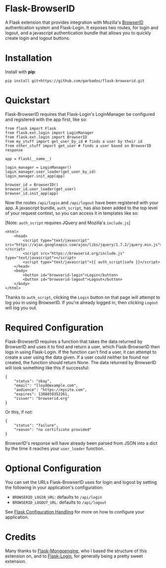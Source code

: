 # Flask-BrowserID

A Flask extension that provides integration with Mozilla's [BrowserID]() authentication system and Flask-Login. It exposes two routes, for login and logout, and a javascript authentication bundle that allows you to quickly create login and logout buttons.

# Installation

Install with **pip**:

    pip install git+https://github.com/garbados/flask-browserid.git

# Quickstart

Flask-BrowserID requires that Flask-Login's LoginManager be configured and registered with the app first, like so:

    from flask import Flask
    from flask.ext.login import LoginManager
    from flask.ext.login import BrowserID
    from my_stuff import get_user_by_id # finds a user by their id
    from other_stuff import get_user # finds a user based on BrowserID response

    app = Flask(__name__)
    
    login_manager = LoginManager()
    login_manager.user_loader(get_user_by_id)
    login_manager.init_app(app)

    browser_id = BrowserID()
    browser_id.user_loader(get_user)
    browser_id.init_app(app)

Now the routes `/api/login` and `/api/logout` have been registered with your app. A javascript bundle, `auth_script`, has also been added to the top level of your request context, so you can access it in templates like so:

[Note: `auth_script` requires JQuery and Mozilla's `include.js`]

    <html>
        <head>
            <script type="text/javascript" src="https://ajax.googleapis.com/ajax/libs/jquery/1.7.2/jquery.min.js"></script>
            <script src="https://browserid.org/include.js" type="text/javascript"></script>
            <script type="text/javascript">{{ auth_script|safe }}</script>
        </head>
        <body>
            <button id="browserid-login">Login</button>
            <button id="browserid-logout">Logout</button>
        </body>
    </html>

Thanks to `auth_script`, clicking the `Login` button on that page will attempt to log you in using BrowserID. If you're already logged in, then clicking `Logout` will log you out.

# Required Configuration

Flask-BrowserID requires a function that takes the data returned by BrowserID and uses it to find and return a user, which Flask-BrowserID then logs in using Flask-Login. If the function can't find a user, it can attempt to create a user using the data given. If a user could neither be found nor created, the function should return None. The data returned by BrowserID will look something like this if successful:

    {
        "status": "okay",
        "email": "lloyd@example.com",
        "audience": "https://mysite.com",
        "expires": 1308859352261,
        "issuer": "browserid.org"
    }

Or this, if not:

    {
        "status": "failure",
        "reason": "no certificate provided"
    }

BrowserID's response will have already been parsed from JSON into a dict by the time it reaches your `user_loader` function.

# Optional Configuration

You can set the URLs Flask-BrowserID uses for login and logout by setting the following in your application's configuration:

* `BROWSERID_LOGIN_URL`: defaults to `/api/login`
* `BROWSERID_LOGOUT_URL`: defaults to `/api/logout`

See [Flask Configuration Handling](http://flask.pocoo.org/docs/config/) for more on how to configure your application.

# Credits

Many thanks to [Flask-Mongoengine](), who I based the structure of this extension on, and to [Flask-Login](), for generally being a pretty sweet extension.
